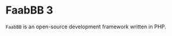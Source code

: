 FaabBB 3
============================================================
`FaabBB` is an open-source development framework written in PHP.  
